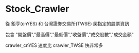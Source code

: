 # Stock_Crawler
從 鉅亨(cnYES) 和 台灣證券交易所(TWSE) 爬指定的股票資訊

包含 "開盤價","最高價","最低價","收盤價","成交股數","成交金額"

crawler_cnYES 速度比 crawler_TWSE 快非常多
